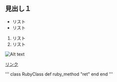 見出し１
-------------------------------
* リスト
* リスト

1. リスト
2. リスト


![Alt text](http://k.yimg.jp/images/top/sp2/cmn/logo-ns-131205.png)

[リンク](https://www.google.co.jp/)

'''
class RubyClass
  def ruby_method
    "ret"
  end
end
'''
